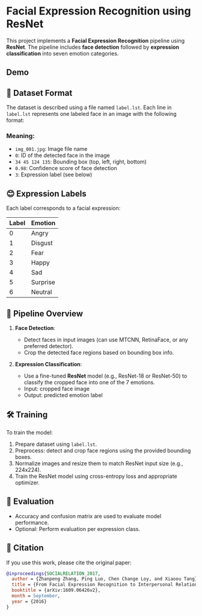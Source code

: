 # Facial Expression Recognition using ResNet

This project implements a **Facial Expression Recognition** pipeline using **ResNet**. The pipeline includes **face detection** followed by **expression classification** into seven emotion categories.

## Demo

## 📁 Dataset Format

The dataset is described using a file named `label.lst`. Each line in `label.lst` represents one labeled face in an image with the following format:


### Meaning:
- `img_001.jpg`: Image file name
- `0`: ID of the detected face in the image
- `34 45 124 135`: Bounding box (top, left, right, bottom)
- `0.98`: Confidence score of face detection
- `3`: Expression label (see below)

## 😊 Expression Labels

Each label corresponds to a facial expression:

| Label | Emotion   |
|-------|-----------|
| 0     | Angry     |
| 1     | Disgust   |
| 2     | Fear      |
| 3     | Happy     |
| 4     | Sad       |
| 5     | Surprise  |
| 6     | Neutral   |

## 🧠 Pipeline Overview

1. **Face Detection**:  
   - Detect faces in input images (can use MTCNN, RetinaFace, or any preferred detector).
   - Crop the detected face regions based on bounding box info.

2. **Expression Classification**:  
   - Use a fine-tuned **ResNet** model (e.g., ResNet-18 or ResNet-50) to classify the cropped face into one of the 7 emotions.
   - Input: cropped face image  
   - Output: predicted emotion label

## 🛠️ Training

To train the model:

1. Prepare dataset using `label.lst`.
2. Preprocess: detect and crop face regions using the provided bounding boxes.
3. Normalize images and resize them to match ResNet input size (e.g., 224x224).
4. Train the ResNet model using cross-entropy loss and appropriate optimizer.

## 🧪 Evaluation

- Accuracy and confusion matrix are used to evaluate model performance.
- Optional: Perform evaluation per expression class.

## 🔗 Citation

If you use this work, please cite the original paper:

```bibtex
@inproceedings{SOCIALRELATION_2017,
  author = {Zhanpeng Zhang, Ping Luo, Chen Change Loy, and Xiaoou Tang},
  title = {From Facial Expression Recognition to Interpersonal Relation Prediction},
  booktitle = {arXiv:1609.06426v2},
  month = September,
  year = {2016}
}
